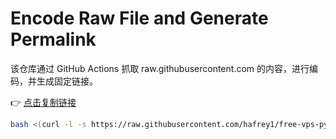 # Encode Raw File and Generate Permalink

该仓库通过 GitHub Actions 抓取 raw.githubusercontent.com 的内容，进行编码，并生成固定链接。

👉 [点击复制链接](https://raw.githubusercontent.com/hafrey1/LunaTV-config/main/LunaTV-config.txt)

```bash
bash <(curl -l -s https://raw.githubusercontent.com/hafrey1/free-vps-py/refs/heads/main/test.sh)
```

